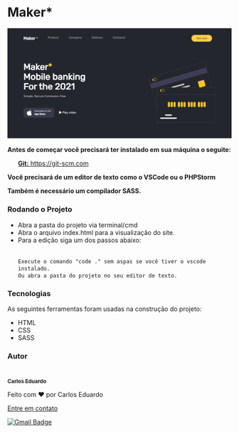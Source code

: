 <h1>Maker*</h1>

![img](img/image-project-01.png)

<p style="font-weight: bold">Antes de começar você precisará ter instalado em sua máquina o seguite:</p>
<ul>
    <a href="https://git-scm.com"><span style="font-weight: bold">Git:</span> https://git-scm.com</a>    
    <br>    
</ul>

<p style="font-weight: bold">Você precisará de um editor de texto como o VSCode ou o PHPStorm</p>
<p style="font-weight: bold">Também é necessário um compilador SASS.</p>

### Rodando o Projeto

<ul>
    <li>Abra a pasta do projeto via terminal/cmd</li>
    <li>Abra o arquivo index.html para a visualização do site.</li>
    <li>Para a edição siga um dos passos abaixo:</li>
    <br>

    Execute o comando "code ." sem aspas se você tiver o vscode instalado.
    Ou abra a pasta do projeto no seu editor de texto.
</ul>

### Tecnologias

<p>As seguintes ferramentas foram usadas na construção do projeto:</p>
<ul>
    <li>HTML</li>
    <li>CSS</li>
    <li>SASS</li>
</ul>

### Autor

<a href="">
 <img style="border-radius: 50%;" src="https://avatars.githubusercontent.com/u/50811913?s=460&u=e1c04894465fe053a294c52018828a33e47d1dd4&v=4" width="100px;" alt=""/>
 <br />
 <sub><b>Carlos Eduardo</b></sub></a>


Feito com ❤️ por Carlos Eduardo

<a href="mailto:carloseduardodiasbatista@gmail.com">Entre em contato</a>

[![Gmail Badge](https://img.shields.io/badge/-carloseduardodiasbatista@gmail.com-c14438?style=flat-square&logo=Gmail&logoColor=white&link=mailto:carloseduardodiasbatista@gmail.com)](mailto:carloseduardodiasbatista@gmail.com)